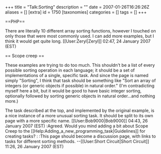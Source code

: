+++
title = "Talk:Sorting"
description = ""
date = 2007-01-26T16:26:26Z
aliases = []
[extra]
id = 1750
[taxonomies]
categories = []
tags = []
+++

==PHP==

There are literally 10 different array sorting functions, however I touched on only those that were most commonly used.  I can add more examples, but I think it would get quite long. [[User:Zeryl|Zeryl]] 02:47, 24 January 2007 (EST)

== Scope creep ==

These examples are trying to do too much.  This shouldn't be a list of every possible sorting operation in each language; it should be a set of implementations of a single, specific task.  And since the page is named simply "Sorting", I think that task should be something like "Sort an array of integers (or generic objects if possible) in natural order."  (I'm contradicting myself here a bit, but it would be good to have basic integer sorting, optionally followed by sorting generic objects in natural order...and nothing more.)

The task described at the top, and implemented by the original example, is a nice instance of a more unusual sorting task.  It should be split to its own page with a more specific name.
[[User:Bob9000|Bob9000]] 04:43, 26 January 2007 (EST)
:Agreed.  Would you mind adding a bit about Scope Creep to the [[Help:Adding_a_new_programming_task|Guidelines]] for creating tasks?
:
:This page should become a discussion page, with links to tasks for different sorting methods. --[[User:Short Circuit|Short Circuit]] 11:26, 26 January 2007 (EST)
